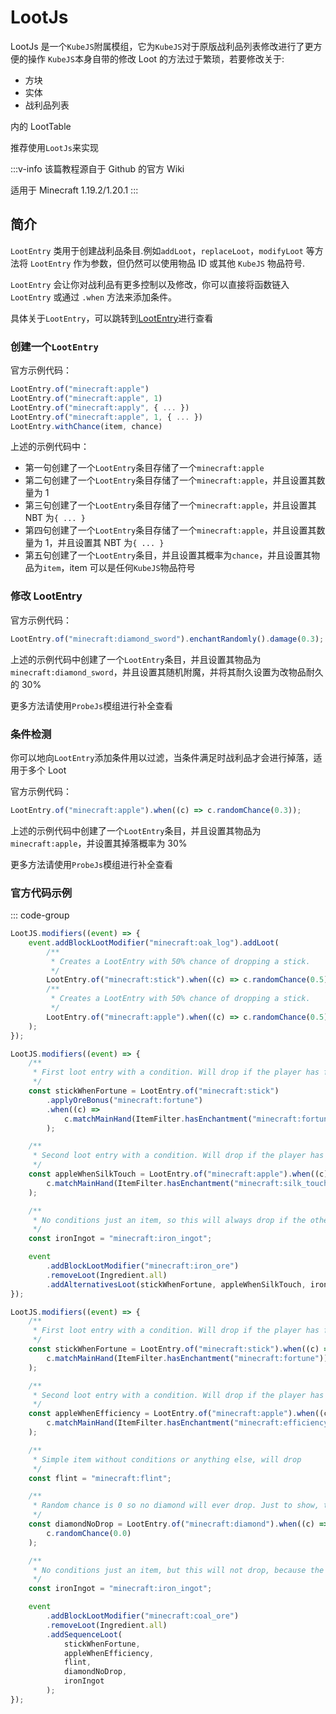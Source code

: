 # LootJs

LootJs 是一个`KubeJS`附属模组，它为`KubeJS`对于原版战利品列表修改进行了更方便的操作
`KubeJS`本身自带的修改 Loot 的方法过于繁琐，若要修改关于:

-   方块
-   实体
-   战利品列表

内的 LootTable

推荐使用`LootJs`来实现

:::v-info
该篇教程源自于 Github 的官方 Wiki

适用于 Minecraft 1.19.2/1.20.1
:::

## 简介

`LootEntry` 类用于创建战利品条目.例如`addLoot`，`replaceLoot`，`modifyLoot` 等方法将 `LootEntry` 作为参数，但仍然可以使用物品 ID 或其他 `KubeJS` 物品符号.

`LootEntry` 会让你对战利品有更多控制以及修改，你可以直接将函数链入` LootEntry` 或通过 `.when` 方法来添加条件。

具体关于`LootEntry`，可以跳转到[LootEntry](../../LootTable/BasicKnowledge/LootEntry.md)进行查看

### 创建一个`LootEntry`

官方示例代码：

```js
LootEntry.of("minecraft:apple")
LootEntry.of("minecraft:apple", 1)
LootEntry.of("minecraft:apply", { ... })
LootEntry.of("minecraft:apple", 1, { ... })
LootEntry.withChance(item, chance)
```

上述的示例代码中：

-   第一句创建了一个`LootEntry`条目存储了一个`minecraft:apple`
-   第二句创建了一个`LootEntry`条目存储了一个`minecraft:apple`，并且设置其数量为 1
-   第三句创建了一个`LootEntry`条目存储了一个`minecraft:apple`，并且设置其 NBT 为`{ ... }`
-   第四句创建了一个`LootEntry`条目存储了一个`minecraft:apple`，并且设置其数量为 1，并且设置其 NBT 为`{ ... }`
-   第五句创建了一个`LootEntry`条目，并且设置其概率为`chance`，并且设置其物品为`item`，item 可以是任何`KubeJS`物品符号

### 修改 LootEntry

官方示例代码：

```js
LootEntry.of("minecraft:diamond_sword").enchantRandomly().damage(0.3);
```

上述的示例代码中创建了一个`LootEntry`条目，并且设置其物品为`minecraft:diamond_sword`，并且设置其随机附魔，并将其耐久设置为改物品耐久的 30%

更多方法请使用`ProbeJs`模组进行补全查看

### 条件检测

你可以地向`LootEntry`添加条件用以过滤，当条件满足时战利品才会进行掉落，适用于多个 Loot

官方示例代码：

```js
LootEntry.of("minecraft:apple").when((c) => c.randomChance(0.3));
```

上述的示例代码中创建了一个`LootEntry`条目，并且设置其物品为`minecraft:apple`，并设置其掉落概率为 30%

更多方法请使用`ProbeJs`模组进行补全查看

### 官方代码示例

::: code-group

```js [使用addLoot进行操作]
LootJS.modifiers((event) => {
    event.addBlockLootModifier("minecraft:oak_log").addLoot(
        /**
         * Creates a LootEntry with 50% chance of dropping a stick.
         */
        LootEntry.of("minecraft:stick").when((c) => c.randomChance(0.5)),
        /**
         * Creates a LootEntry with 50% chance of dropping a stick.
         */
        LootEntry.of("minecraft:apple").when((c) => c.randomChance(0.5))
    );
});
```

```js [使用addAlternativesLoot进行操作]
LootJS.modifiers((event) => {
    /**
     * First loot entry with a condition. Will drop if the player has fortune.
     */
    const stickWhenFortune = LootEntry.of("minecraft:stick")
        .applyOreBonus("minecraft:fortune")
        .when((c) =>
            c.matchMainHand(ItemFilter.hasEnchantment("minecraft:fortune"))
        );

    /**
     * Second loot entry with a condition. Will drop if the player has silk touch and the first entry doesn't match.
     */
    const appleWhenSilkTouch = LootEntry.of("minecraft:apple").when((c) =>
        c.matchMainHand(ItemFilter.hasEnchantment("minecraft:silk_touch"))
    );

    /**
     * No conditions just an item, so this will always drop if the other two don't.
     */
    const ironIngot = "minecraft:iron_ingot";

    event
        .addBlockLootModifier("minecraft:iron_ore")
        .removeLoot(Ingredient.all)
        .addAlternativesLoot(stickWhenFortune, appleWhenSilkTouch, ironIngot);
});
```

```js [使用addSequenceLoot进行操作]
LootJS.modifiers((event) => {
    /**
     * First loot entry with a condition. Will drop if the player has fortune.
     */
    const stickWhenFortune = LootEntry.of("minecraft:stick").when((c) =>
        c.matchMainHand(ItemFilter.hasEnchantment("minecraft:fortune"))
    );

    /**
     * Second loot entry with a condition. Will drop if the player has silk touch.
     */
    const appleWhenEfficiency = LootEntry.of("minecraft:apple").when((c) =>
        c.matchMainHand(ItemFilter.hasEnchantment("minecraft:efficiency"))
    );

    /**
     * Simple item without conditions or anything else, will drop
     */
    const flint = "minecraft:flint";

    /**
     * Random chance is 0 so no diamond will ever drop. Just to show, that it will skip all other entries.
     */
    const diamondNoDrop = LootEntry.of("minecraft:diamond").when((c) =>
        c.randomChance(0.0)
    );

    /**
     * No conditions just an item, but this will not drop, because the previous entry failed.
     */
    const ironIngot = "minecraft:iron_ingot";

    event
        .addBlockLootModifier("minecraft:coal_ore")
        .removeLoot(Ingredient.all)
        .addSequenceLoot(
            stickWhenFortune,
            appleWhenEfficiency,
            flint,
            diamondNoDrop,
            ironIngot
        );
});
```
